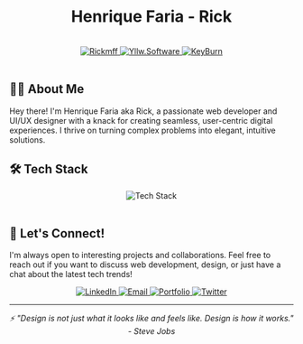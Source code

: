 <div align="center">
  
<h1>Henrique Faria - Rick</h1> 
  
</div>

<br/>

<div align="center">
  <a href="https://sunnypoolsusa.com/" target="_blank">
    <img src="https://img.shields.io/badge/Rickmff-00A0E3?style=for-the-badge&logo=vue.js&logoColor=white" alt="Rickmff" />
  </a>
  <a href="https://try.com.br/" target="_blank">
    <img src="https://img.shields.io/badge/Yllw.Software-FF6B6B?style=for-the-badge&logo=next.js&logoColor=white" alt="Yllw.Software" />
  </a>
  <a href="https://www.100diasdecodigo.dev/" target="_blank">
    <img src="https://img.shields.io/badge/KeyBurn-4CAF50?style=for-the-badge&logo=astro&logoColor=white" alt="KeyBurn" />
  </a>
</div>

<br/>

## 👨‍💻 About Me

Hey there! I'm Henrique Faria aka Rick, a passionate web developer and UI/UX designer with a knack for creating seamless, user-centric digital experiences. I thrive on turning complex problems into elegant, intuitive solutions.

## 🛠️ Tech Stack

<div align="center">
  <img src="https://skillicons.dev/icons?i=react,vue,ts,js,nodejs,nextjs,nuxtjs,astro,html,css,tailwind,figma," alt="Tech Stack" />
</div>

<br />

## 🤝 Let's Connect!

I'm always open to interesting projects and collaborations. Feel free to reach out if you want to discuss web development, design, or just have a chat about the latest tech trends!
<div align="center">
  <a href="https://www.linkedin.com/in/rickmff" target="_blank">
    <img src="https://img.shields.io/badge/LinkedIn-0077B5?style=for-the-badge&logo=linkedin&logoColor=white" alt="LinkedIn" />
  </a>
  
  <a href="mailto:m.rickmff@gmail.com" target="_blank">
    <img src="https://img.shields.io/badge/Gmail-D14836?style=for-the-badge&logo=gmail&logoColor=white" alt="Email" />
  </a>
  
  <a href="https://rickmff.com" target="_blank">
    <img src="https://img.shields.io/badge/Portfolio-00C7B7?style=for-the-badge&logo=netlify&logoColor=white" alt="Portfolio" />
  </a>
  
  <a href="https://twitter.com/rickmff" target="_blank">
    <img src="https://img.shields.io/badge/Twitter-1DA1F2?style=for-the-badge&logo=twitter&logoColor=white" alt="Twitter" />
  </a>
</div>

---

<div align="center">
  <i>⚡ "Design is not just what it looks like and feels like. Design is how it works." - Steve Jobs</i>
</div>
